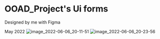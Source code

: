 # OOAD_Project's Ui forms
Designed by me with Figma

May 2022
![image_2022-06-06_20-11-51](https://user-images.githubusercontent.com/84022001/215579259-cd7198d3-02a0-460d-9ff2-ccd343769bae.png)
![image_2022-06-06_20-23-56](https://user-images.githubusercontent.com/84022001/215579272-d4676a8e-a10a-4f7b-91dc-aed0647da0c5.png)
